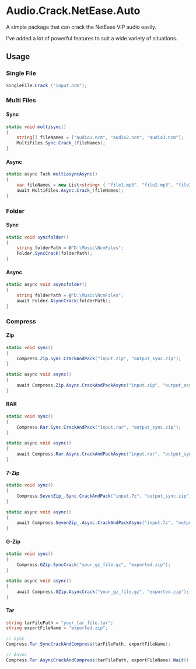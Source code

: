 # Audio.Crack.NetEase.Auto

A simple package that can crack the NetEase VIP audio easily.

I've added a lot of powerful features to suit a wide variety of situations.

## Usage

### Single File

```c#
SingleFile.Crack_("input.ncm");
```

### Multi Files

#### Sync

```c#
static void multisync()
{
    string[] fileNames = ["audio1.ncm", "audio2.ncm", "audio3.ncm"];
    MultiFiles.Sync.Crack_(fileNames);
}
```

#### Async

```c#
static async Task multiasyncAsync()
{
    var fileNames = new List<string> { "file1.mp3", "file2.mp3", "file3.mp3" };
    await MultiFiles.Async.Crack_(fileNames);
}
```

### Folder

#### Sync

```c#
static void syncfolder()
{
    string folderPath = @"D:\Music\NcmFiles";
    Folder.SyncCrack(folderPath);
}
```

#### Async

```c#
static async void asyncfolder()
{
    string folderPath = @"D:\Music\NcmFiles";
    await Folder.AsyncCrack(folderPath);
}
```

### Compress

#### Zip

```c#
static void sync()
{
    Compress.Zip.Sync.CrackAndPack("input.zip", "output_sync.zip");
}

static async void async()
{
    await Compress.Zip.Async.CrackAndPackAsync("input.zip", "output_async.zip");
}
```

#### RAR

```c#
static void sync()
{
    Compress.Rar.Sync.CrackAndPack("input.rar", "output_sync.zip");
}

static async void async()
{
    await Compress.Rar.Async.CrackAndPackAsync("input.rar", "output_sync.zip");
}
```

#### 7-Zip

```c#
static void sync()
{
    Compress.SevenZip_.Sync.CrackAndPack("input.7z", "output_sync.zip");
}

static async void async()
{
    await Compress.SevenZip_.Async.CrackAndPackAsync("input.7z", "output_async.zip");
}
```

#### G-Zip

```c#
static void sync()
{
    Compress.GZip.SyncCrack("your_gz_file.gz", "exported.zip");
}

static async void async()
{
    await Compress.GZip.AsyncCrack("your_gz_file.gz", "exported.zip");
}
```

#### Tar

```c#
string tarFilePath = "your_tar_file.tar";
string exportFileName = "exported.zip";

// Sync
Compress.Tar.SyncCrackAndCompress(tarFilePath, exportFileName);

// Async
Compress.Tar.AsyncCrackAndCompress(tarFilePath, exportFileName).Wait();
```
